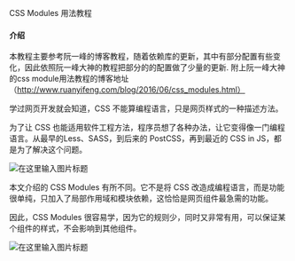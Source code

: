 CSS Modules 用法教程

#### 介绍
本教程主要参考阮一峰的博客教程，随着依赖库的更新，其中有部分配置有些变化，因此依照阮一峰大神的教程把部分的的配置做了少量的更新. 附上阮一峰大神的css module用法教程的博客地址（http://www.ruanyifeng.com/blog/2016/06/css_modules.html）

学过网页开发就会知道，CSS 不能算编程语言，只是网页样式的一种描述方法。

为了让 CSS 也能适用软件工程方法，程序员想了各种办法，让它变得像一门编程语言。从最早的Less、SASS，到后来的 PostCSS，再到最近的 CSS in JS，都是为了解决这个问题。

![](https://images.gitee.com/uploads/images/2019/0813/150704_2e9a1924_1707251.png "在这里输入图片标题")

本文介绍的 CSS Modules 有所不同。它不是将 CSS 改造成编程语言，而是功能很单纯，只加入了局部作用域和模块依赖，这恰恰是网页组件最急需的功能。

因此，CSS Modules 很容易学，因为它的规则少，同时又非常有用，可以保证某个组件的样式，不会影响到其他组件。

![](http://www.ruanyifeng.com/blogimg/asset/2016/bg2016061002.png "在这里输入图片标题")